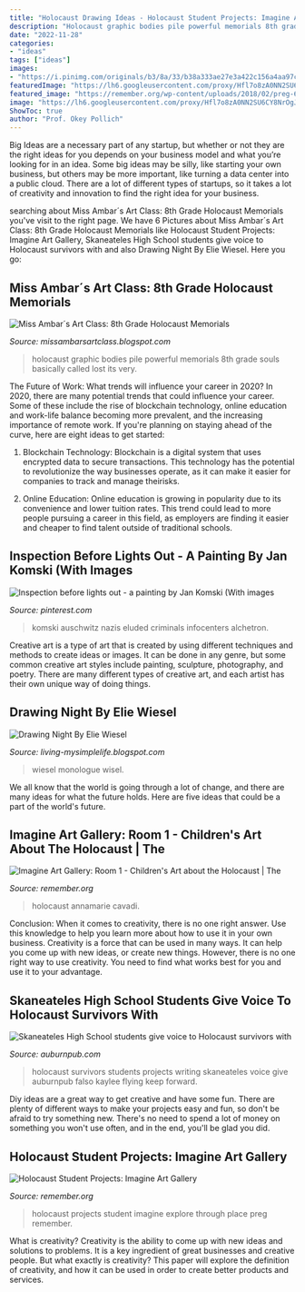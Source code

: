 ```yaml
---
title: "Holocaust Drawing Ideas - Holocaust Student Projects: Imagine Art Gallery"
description: "Holocaust graphic bodies pile powerful memorials 8th grade souls basically called lost its very"
date: "2022-11-28"
categories:
- "ideas"
tags: ["ideas"]
images:
- "https://i.pinimg.com/originals/b3/8a/33/b38a333ae27e3a422c156a4aa97cbd06.jpg"
featuredImage: "https://lh6.googleusercontent.com/proxy/Hfl7o8zA0NN2SU6CY8NrOgJHitsUkgR231b8iYMgE1D-6Nf_YvjgcClpEVna2x_ptxprqZn_QwcRK2m2ycLLxfAWsUkCUQILkXrfG5U_h9ofQzbL_xrFV_RpwrHDtq-n4QPhM-1g=s0-d"
featured_image: "https://remember.org/wp-content/uploads/2018/02/preg-600x420.gif"
image: "https://lh6.googleusercontent.com/proxy/Hfl7o8zA0NN2SU6CY8NrOgJHitsUkgR231b8iYMgE1D-6Nf_YvjgcClpEVna2x_ptxprqZn_QwcRK2m2ycLLxfAWsUkCUQILkXrfG5U_h9ofQzbL_xrFV_RpwrHDtq-n4QPhM-1g=s0-d"
ShowToc: true
author: "Prof. Okey Pollich"
---
```



Big Ideas are a necessary part of any startup, but whether or not they are the right ideas for you depends on your business model and what you’re looking for in an idea. Some big ideas may be silly, like starting your own business, but others may be more important, like turning a data center into a public cloud. There are a lot of different types of startups, so it takes a lot of creativity and innovation to find the right idea for your business.

	

		
searching about Miss Ambar´s Art Class: 8th Grade Holocaust Memorials you've visit to the right page. We have 6 Pictures about Miss Ambar´s Art Class: 8th Grade Holocaust Memorials like Holocaust Student Projects: Imagine Art Gallery, Skaneateles High School students give voice to Holocaust survivors with and also Drawing Night By Elie Wiesel. Here you go:
		
    
## Miss Ambar´s Art Class: 8th Grade Holocaust Memorials

<img loading=lazy src="http://4.bp.blogspot.com/-rmTYIfxFiII/T9X5XKlCChI/AAAAAAAAAL0/SwunJjVUpkQ/s1600/DSC_0028.jpg" onerror="this.onerror=null;this.src='https://tse2.mm.bing.net/th?id=OIP.vzGjIg_zCj8Cg1BXNqLQ6wHaLE&amp;pid=15.1';" alt="Miss Ambar´s Art Class: 8th Grade Holocaust Memorials">

_Source: missambarsartclass.blogspot.com_

>holocaust graphic bodies pile powerful memorials 8th grade souls basically called lost its very. 

	

The Future of Work: What trends will influence your career in 2020?
In 2020, there are many potential trends that could influence your career. Some of these include the rise of blockchain technology, online education and work-life balance becoming more prevalent, and the increasing importance of remote work. If you're planning on staying ahead of the curve, here are eight ideas to get started:
1. Blockchain Technology: Blockchain is a digital system that uses encrypted data to secure transactions. This technology has the potential to revolutionize the way businesses operate, as it can make it easier for companies to track and manage theirisks.

2. Online Education: Online education is growing in popularity due to its convenience and lower tuition rates. This trend could lead to more people pursuing a career in this field, as employers are finding it easier and cheaper to find talent outside of traditional schools.


    
## Inspection Before Lights Out - A Painting By Jan Komski (With Images

<img loading=lazy src="https://i.pinimg.com/originals/b3/8a/33/b38a333ae27e3a422c156a4aa97cbd06.jpg" onerror="this.onerror=null;this.src='https://tse1.mm.bing.net/th?id=OIP.R3H7y8jftOlijqq1vSAcRQHaFv&amp;pid=15.1';" alt="Inspection before lights out - a painting by Jan Komski (With images">

_Source: pinterest.com_

>komski auschwitz nazis eluded criminals infocenters alchetron. 

	

Creative art is a type of art that is created by using different techniques and methods to create ideas or images. It can be done in any genre, but some common creative art styles include painting, sculpture, photography, and poetry. There are many different types of creative art, and each artist has their own unique way of doing things.

    
## Drawing Night By Elie Wiesel

<img loading=lazy src="https://lh6.googleusercontent.com/proxy/Hfl7o8zA0NN2SU6CY8NrOgJHitsUkgR231b8iYMgE1D-6Nf_YvjgcClpEVna2x_ptxprqZn_QwcRK2m2ycLLxfAWsUkCUQILkXrfG5U_h9ofQzbL_xrFV_RpwrHDtq-n4QPhM-1g=s0-d" onerror="this.onerror=null;this.src='https://tse2.mm.bing.net/th?id=OIP.SDYakT4ys_Oz0ta-1why9QHaJj&amp;pid=15.1';" alt="Drawing Night By Elie Wiesel">

_Source: living-mysimplelife.blogspot.com_

>wiesel monologue wisel. 

	

We all know that the world is going through a lot of change, and there are many ideas for what the future holds. Here are five ideas that could be a part of the world's future.

    
## Imagine Art Gallery: Room 1 - Children&#039;s Art About The Holocaust | The

<img loading=lazy src="https://remember.org/wp-content/uploads/2018/02/woman.gif" onerror="this.onerror=null;this.src='https://tse1.mm.bing.net/th?id=OIP.O3YnLc0A-OaGqusDHbyN3gHaFO&amp;pid=15.1';" alt="Imagine Art Gallery: Room 1 - Children&#039;s Art about the Holocaust | The">

_Source: remember.org_

>holocaust annamarie cavadi. 

	

Conclusion: When it comes to creativity, there is no one right answer. Use this knowledge to help you learn more about how to use it in your own business.
Creativity is a force that can be used in many ways. It can help you come up with new ideas, or create new things. However, there is no one right way to use creativity. You need to find what works best for you and use it to your advantage.

    
## Skaneateles High School Students Give Voice To Holocaust Survivors With

<img loading=lazy src="http://bloximages.chicago2.vip.townnews.com/auburnpub.com/content/tncms/assets/v3/editorial/b/7a/b7a28de1-3300-589f-b5b1-f20449db0e4e/58bd6c72d5e75.image.jpg" onerror="this.onerror=null;this.src='https://tse3.mm.bing.net/th?id=OIP.PpzYLTjt8p-I7ydGkZKb9QHaE5&amp;pid=15.1';" alt="Skaneateles High School students give voice to Holocaust survivors with">

_Source: auburnpub.com_

>holocaust survivors students projects writing skaneateles voice give auburnpub falso kaylee flying keep forward. 

	

Diy ideas are a great way to get creative and have some fun. There are plenty of different ways to make your projects easy and fun, so don't be afraid to try something new. There's no need to spend a lot of money on something you won't use often, and in the end, you'll be glad you did.

    
## Holocaust Student Projects: Imagine Art Gallery

<img loading=lazy src="https://remember.org/wp-content/uploads/2018/02/preg-600x420.gif" onerror="this.onerror=null;this.src='https://tse4.mm.bing.net/th?id=OIP.NyFvYmumxuYtB71vhF7YDAHaFL&amp;pid=15.1';" alt="Holocaust Student Projects: Imagine Art Gallery">

_Source: remember.org_

>holocaust projects student imagine explore through place preg remember. 

	

What is creativity?
Creativity is the ability to come up with new ideas and solutions to problems. It is a key ingredient of great businesses and creative people. But what exactly is creativity? This paper will explore the definition of creativity, and how it can be used in order to create better products and services.

